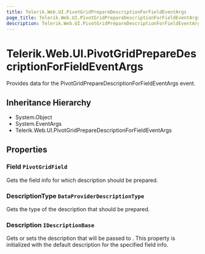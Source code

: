 ```yaml
---
title: Telerik.Web.UI.PivotGridPrepareDescriptionForFieldEventArgs
page_title: Telerik.Web.UI.PivotGridPrepareDescriptionForFieldEventArgs
description: Telerik.Web.UI.PivotGridPrepareDescriptionForFieldEventArgs
---
```


# Telerik.Web.UI.PivotGridPrepareDescriptionForFieldEventArgs

Provides data for the PivotGridPrepareDescriptionForFieldEventArgs event.

## Inheritance Hierarchy

* System.Object
* System.EventArgs
* Telerik.Web.UI.PivotGridPrepareDescriptionForFieldEventArgs

## Properties

###  Field `PivotGridField`

Gets the field info for which description should be prepared.

###  DescriptionType `DataProviderDescriptionType`

Gets the type of the description that should be prepared.

###  Description `IDescriptionBase`

Gets or sets the description that will be passed to . 
            This property is initialized with the default description for the specified field info.

